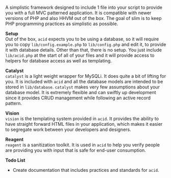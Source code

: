 A simplistic framework designed to include 1 file into your script to provide you with a full MVC patterned application. It is compatible with newer versions of PHP and also HHVM out of the box. The goal of slim is to keep PHP programming practices as simplistic as possible.  
  
__Setup__  
Out of the box, `acid` expects  you to be using a database, so it will require you to copy `lib/config.example.php` to  `lib/config.php` and edit it, to provide it with database details. Other than that, there is no setup. You just include `lib/acid.php` at the start of all of your files and it will provide access to helpers for database access as well as templating.  
  
__Catalyst__  
`catalyst` is a light weight wrapper for MySQLi. It does quite a bit of lifting for you. It is included with `acid` and all the database models are intended to be stored in `lib/database`. `catalyst` makes very few assumptions about your database model. It is extremely flexible and can swiftly up development since it provides CRUD management while following an active record pattern.  

__Vision__  
`vision` is the templating system provided in `acid`. It provides the ability to have straight forward HTML files in your application, which makes it easier to segregate work between your developers and designers.  
  
__Reagent__  
`reagent` is a sanitization toolkit. It is used in `acid` to help you verify people are providing you with input that is safe for end-user consumption.
  
__Todo List__  
* Create documentation that includes practices and standards for `acid`.
